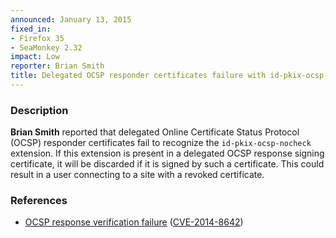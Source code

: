 ```yaml
---
announced: January 13, 2015
fixed_in:
- Firefox 35
- SeaMonkey 2.32
impact: Low
reporter: Brian Smith
title: Delegated OCSP responder certificates failure with id-pkix-ocsp-nocheck extension
---
```


<h3>Description</h3>

<p><strong>Brian Smith</strong> reported that delegated Online Certificate
Status Protocol (OCSP) responder certificates fail to recognize the
<code>id-pkix-ocsp-nocheck</code> extension. If this extension is present in a
delegated OCSP response signing certificate, it will be discarded if it is
signed by such a certificate. This could result in a user connecting to a site
with a revoked certificate.
</p>

<h3>References</h3>

<ul>
  <li><a href="https://bugzilla.mozilla.org/show_bug.cgi?id=1079658">
       OCSP response verification failure</a>
(<a href="http://cve.mitre.org/cgi-bin/cvename.cgi?name=CVE-2014-8642"
class="ex-ref">CVE-2014-8642</a>)</li>
</ul>



